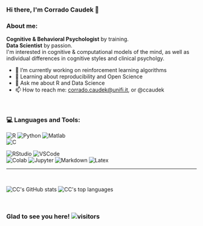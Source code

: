 ### Hi there, I'm Corrado Caudek 👋

### About me:

**Cognitive & Behavioral Psychologist** by training.  
**Data Scientist** by passion.  
I'm interested in cognitive & computational models of the mind, as well as individual differences in cognitive styles and clinical psycholgy.

- 🔭 I’m currently working on reinforcement learning algorithms
- 🌱  Learning about reproducibility and Open Science
- 💬 Ask me about R and Data Science
- 📫 How to reach me: corrado.caudek@unifi.it, or @ccaudek 

<br />

### 💻 Languages and Tools:
<!-- See: https://javascript.plainenglish.io/how-to-make-custom-language-badges-for-your-profile-using-shields-io-d2aeaf016b6b -->
![R](https://img.shields.io/badge/R-276DC3?style=for-the-badge&logo=r&logoColor=white)
![Python](https://img.shields.io/badge/Python-3776AB?style=for-the-badge&logo=python&logoColor=white)<!-- TODO: add Stan -->
![Matlab](https://img.shields.io/badge/Matlab-FFF000?style=for-the-badge&logo=matlab&logoColor=black)<br>
![C](https://img.shields.io/badge/C-239120?style=for-the-badge&logo=c&logoColor=white)<br>

![RStudio](https://img.shields.io/badge/R_Studio-75AADB?style=for-the-badge&logo=rstudio&logoColor=white)
![VSCode](https://img.shields.io/badge/VS_Code-0078D4?style=for-the-badge&logo=visual-studio-code&logoColor=white)<br>
![Colab](https://img.shields.io/badge/Colab-F9AB00?style=for-the-badge&logo=google-colab&logoColor=white)
![Jupyter](https://img.shields.io/badge/Jupyter-F37626?style=for-the-badge&logo=jupyter&logoColor=white)
![Markdown](https://img.shields.io/badge/Markdown-000000?style=for-the-badge&logo=markdown&logoColor=white)
![Latex](https://img.shields.io/badge/LaTeX-008080?style=for-the-badge&logo=latex&logoColor=white)
<!-- TODO: add Quarto -->

<hr>
<br />

![CC's GitHub stats](https://github-readme-stats.vercel.app/api?username=ccaudek&count_private=true&hide=issues,prs,contribs&show_icons=true&theme=vision-friendly-dark)
![CC's top languages](https://github-readme-stats.vercel.app/api/top-langs/?username=ccaudek&layout=compact&theme=vision-friendly-dark&langs_count=4&hide=html,perl,css,tex)
 
<!-- Custom badges: https://shields.io/, https://webkul.github.io/myscale/, https://b64.io/, https://meyerweb.com/eric/tools/dencoder/ -->
<!-- See: https://github.com/Naereen/badges -->

<br />

### Glad to see you here! ![visitors](https://visitor-badge.deta.dev/badge?page_id=ccaudek&left_color=red&right_color=green)

